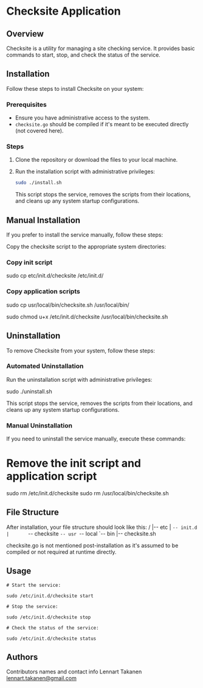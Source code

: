 # Checksite Application

## Overview

Checksite is a utility for managing a site checking service. It provides basic commands to start, stop, and check the status of the service.

## Installation

Follow these steps to install Checksite on your system:

### Prerequisites

- Ensure you have administrative access to the system.
- `checksite.go` should be compiled if it's meant to be executed directly (not covered here).

### Steps

1. Clone the repository or download the files to your local machine.


2. Run the installation script with administrative privileges:
   ```bash
   sudo ./install.sh
   ```
   This script stops the service, removes the scripts from their locations, and cleans up any system startup configurations.


##  Manual Installation
  If you prefer to install the service manually, follow these steps:

  Copy the checksite script to the appropriate system directories:

  ### Copy init script
  sudo cp etc/init.d/checksite /etc/init.d/

  ### Copy application scripts
  sudo cp usr/local/bin/checksite.sh /usr/local/bin/

  sudo chmod u+x /etc/init.d/checksite /usr/local/bin/checksite.sh

## Uninstallation

To remove Checksite from your system, follow these steps:

### Automated Uninstallation

Run the uninstallation script with administrative privileges:

sudo ./uninstall.sh

This script stops the service, removes the scripts from their locations, and cleans up any system startup configurations.

### Manual Uninstallation

If you need to uninstall the service manually, execute these commands:

# Remove the init script and application script
sudo rm /etc/init.d/checksite
sudo rm /usr/local/bin/checksite.sh




## File Structure

After installation, your file structure should look like this:
/
|-- etc
|   `-- init.d
|       `-- checksite
`-- usr
    `-- local
        `-- bin
            |-- checksite.sh

checksite.go is not mentioned post-installation as it's assumed to be compiled or not required at runtime directly.

## Usage

```
# Start the service:

sudo /etc/init.d/checksite start

# Stop the service:

sudo /etc/init.d/checksite stop

# Check the status of the service:

sudo /etc/init.d/checksite status
```

## Authors
Contributors names and contact info
Lennart Takanen  
lennart.takanen@gmail.com


